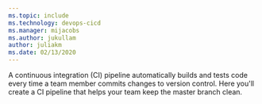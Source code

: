 ```yaml
---
ms.topic: include
ms.technology: devops-cicd
ms.manager: mijacobs
ms.author: jukullam
author: juliakm
ms.date: 02/13/2020
---
```


A continuous integration (CI) pipeline automatically builds and tests code every time a team member commits changes to version control. Here you'll create a CI pipeline that helps your team keep the master branch clean.
